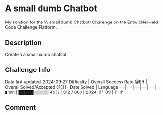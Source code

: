 # A small dumb Chatbot

My solution for the ['A small dumb Chatbot' Challenge](https://platform.entwicklerheld.de/challenge/a-small-dumb-chatbot?technology=PHP) on the [EntwicklerHeld](https://platform.entwicklerheld.de/) Code Challenge Platform.

## Description
Create a a small dumb chatbot

## Challenge Info
Data last updated: 2024-09-27
Difficulty | Overall Success Rate @EH | Overall Solved/Accepted @EH | Date Solved | Language
---|---|---|---|---|
▮▯▯▯ | █████░░░░░ 46% | 312 / 683 | 2024-07-09 | PHP

## Comment
